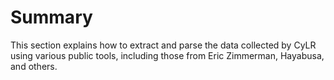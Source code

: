 # Summary

This section explains how to extract and parse the data collected by CyLR using various public tools, including those from Eric Zimmerman, Hayabusa, and others.
